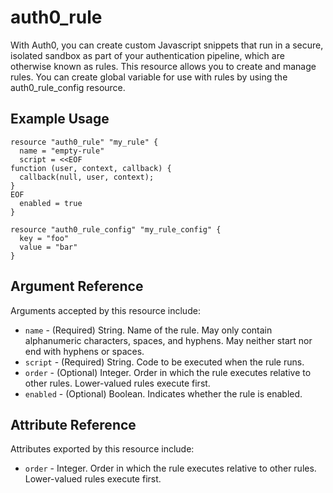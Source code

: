 # auth0_rule

With Auth0, you can create custom Javascript snippets that run in a secure, isolated sandbox as part of your authentication pipeline, which are otherwise known as rules. This resource allows you to create and manage rules. You can create global variable for use with rules by using the auth0_rule_config resource.

## Example Usage

```hcl
resource "auth0_rule" "my_rule" {
  name = "empty-rule"
  script = <<EOF
function (user, context, callback) {
  callback(null, user, context);
}
EOF
  enabled = true
}

resource "auth0_rule_config" "my_rule_config" {
  key = "foo"
  value = "bar"
}
```

## Argument Reference

Arguments accepted by this resource include:

* `name` - (Required) String. Name of the rule. May only contain alphanumeric characters, spaces, and hyphens. May neither start nor end with hyphens or spaces.
* `script` - (Required) String. Code to be executed when the rule runs.
* `order` - (Optional) Integer. Order in which the rule executes relative to other rules. Lower-valued rules execute first.
* `enabled` - (Optional) Boolean. Indicates whether the rule is enabled.

## Attribute Reference

Attributes exported by this resource include:

* `order` - Integer. Order in which the rule executes relative to other rules. Lower-valued rules execute first.
